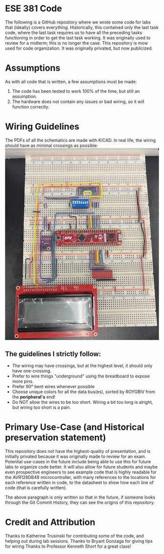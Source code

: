 # ESE 381 Code
The following is a GitHub repository where we wrote some code for labs that (ideally) covers everything. Historically, this contained only the last task code, where the last task requires us to have all the preceding tasks functioning in order to get the last task working. It was originally used to review for a midterm; this is no longer the case. This repository is mow used for code organization. It was originally privated, but now publicized.

# Assumptions
As with all code that is written, a few assumptions must be made:
1. The code has been tested to work 100% of the time, but still an assumption.
2. The hardware does not contain any issues or bad wiring, so it will function correctly.

# Wiring Guidelines
The PDFs of all the schematics are made with KiCAD. In real life, the wiring should have as minimal crossings as possible:
![Wiring Guidelines:](./wiring-guideline-style.jpg)
## The guidelines I strictly follow:
- The wiring may have crossings, but at the highest level, it should only have one-crossing. 
- Prefer to wire things "underground" using the breadboard to expose more pins.
- Prefer 90° bent wires whenever possible
- Choose unique colors for all the data bus(es), sorted by ROYGBIV from the __peripheral's__ end!
- Do NOT allow the wires to be too short. Wiring a bit too long is alright, but wiring too short is a pain.

# Primary Use-Case (and Historical preservation statement)
This repository does not have the highest-quality of presentation, and is initially privated because it was originally made to review for an exam. Potential use-cases in the future include being able to use this for future labs to organize code better. It will also allow for future students and maybe even prospective engineers to see example code that is highly readable for the AVR128DB48 microcontroller, with many references to the locations for each reference written in code, to the datasheet to show how each line of code (that is carefully written).

The above paragraph is only written so that in the future, if someone looks through the Git Commit History, they can see the origins of this repository.

# Credit and Attribution
Thanks to Katherine Trusinski for contributing some of the code, and helping out during lab sessions.
Thanks to Bryant Gonzaga for giving tips for wiring
Thanks to Professor Kenneth Short for a great class!
